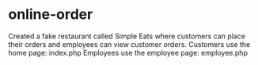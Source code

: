 # online-order
Created a fake restaurant called Simple Eats where customers can place their orders and employees can view customer orders. 
Customers use the home page: index.php
Employees use the employee page: employee.php

